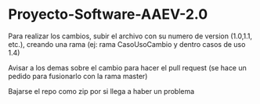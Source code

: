 # Proyecto-Software-AAEV-2.0

Para realizar los cambios, subir el archivo con su numero de version (1.0,1.1, etc.), creando una rama (ej: rama CasoUsoCambio y dentro casos de uso 1.4)

Avisar a los demas sobre el cambio para hacer el pull request (se hace un pedido para fusionarlo con la rama master)

Bajarse el repo como zip por si llega a haber un problema
